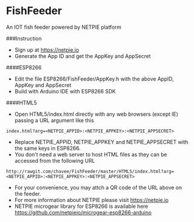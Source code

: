 # FishFeeder
An IOT fish feeder powered by NETPIE platform

###Instruction

- Sign up at https://netpie.io
- Generate the App ID and get the AppKey and AppSecret

####ESP8266
- Edit the file ESP8266/FishFeeder/AppKey.h with the above AppID, AppKey and AppSecret
- Build with Arduino IDE with ESP8266 SDK

####HTML5
- Open HTML5/index.html directly with any web browsers (except IE) passing a URL argument like this
```
index.html?arg=<NETPIE_APPID>:<NETPIE_APPKEY>:<NETPIE_APPSECRET>
```
- Replace NETPIE_APPID, NETPIE_APPKEY and NETPIE_APPSECRET with the same keys in ESP8266.
- You don't need a web server to host HTML files as they can be accessed from the following URL
```
http://rawgit.com/chavee/FishFeeder/master/HTML5/index.html?arg=<NETPIE_APPID>:<NETPIE_APPKEY>:<NETPIE_APPSECRET>
```
- For your convenience, you may attch a QR code of the URL above on the feeder.
- For more information about NETPIE please visit https://netpie.io
- NETPIE microgear library for ESP8266 is available here
https://github.com/netpieio/microgear-esp8266-arduino

